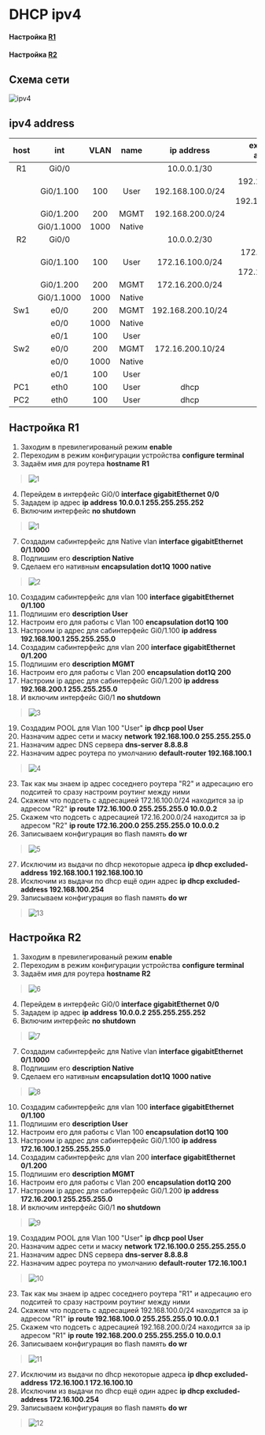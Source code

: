 # DHCP ipv4
 
  #### Настройка [R1](https://github.com/pekitel/OTUS-Network/blob/main/%D0%94%D0%BE%D0%BC%D0%B0%D1%88%D0%BD%D0%B8%D0%B5%20%D1%80%D0%B0%D0%B1%D0%BE%D1%82%D1%8B/DHCP/dhcp%20ipv4/README.md#%D0%BD%D0%B0%D1%81%D1%82%D1%80%D0%BE%D0%B9%D0%BA%D0%B0-r1-1)
  #### Настройка [R2](https://github.com/pekitel/OTUS-Network/tree/main/%D0%94%D0%BE%D0%BC%D0%B0%D1%88%D0%BD%D0%B8%D0%B5%20%D1%80%D0%B0%D0%B1%D0%BE%D1%82%D1%8B/DHCP/dhcp%20ipv4#%D0%BD%D0%B0%D1%81%D1%82%D1%80%D0%BE%D0%B9%D0%BA%D0%B0-r2-1)
  
  ## Схема сети
  
![ipv4](https://user-images.githubusercontent.com/112701413/193915247-4c52f7e6-f0f8-4dd9-8c6e-0fc5e85cd5fc.jpg)

  ## ipv4 address 
host | int | VLAN | name | ip address | excluded-address | DHCP |
:----: | :---: | :---: | :----------: | :---: | :---: | :---: 
R1 | Gi0/0 | | |10.0.0.1/30 | |no
| | Gi0/1.100 | 100 | User | 192.168.100.0/24 | 192.168.100.1-10; 192.168.100.254 | yes
| | Gi0/1.200 | 200 | MGMT |192.168.200.0/24 | | no
| | Gi0/1.1000 | 1000 | Native || |no
R2 | Gi0/0 | | |10.0.0.2/30 | | no
| | Gi0/1.100 | 100 | User | 172.16.100.0/24 | 172.16.100.1-10; 172.16.100.254 |  yes
| | Gi0/1.200 | 200 | MGMT |172.16.200.0/24 | | no
| | Gi0/1.1000 | 1000 | Native | | | no
Sw1 | e0/0 | 200| MGMT | 192.168.200.10/24 | | no
|| e0/0 | 1000| Native | | | no
|| e0/1 | 100| User | | | no
Sw2 | e0/0 | 200| MGMT | 172.16.200.10/24 | | no
|| e0/0 | 1000| Native | | | no
|| e0/1 | 100| User | | | no
PC1 | eth0 | 100 | User | dhcp | | yes
PC2 | eth0 | 100 | User | dhcp | | yes

## Настройка R1
1. Заходим в превилегированый режим **enable**
2. Переходим в режим конфигурации устройства **configure terminal**
3. Задаём имя для роутера **hostname R1**
>![1](https://user-images.githubusercontent.com/112701413/189698770-fa6f5f81-f215-4878-98aa-78ae22549d72.jpg)
4. Перейдем в интерфейс Gi0/0 **interface gigabitEthernet 0/0**
5. Зададем ip адрес **ip address 10.0.0.1 255.255.255.252**
6. Включим интерфейс **no shutdown**
>![1](https://user-images.githubusercontent.com/112701413/193856079-d06ecdb4-4efc-46f3-a9b0-b2b811911b29.jpg)
7. Создадим сабинтерфейс для Native vlan **interface gigabitEthernet 0/1.1000**
8. Подпишим его **description Native**
9. Сделаем его нативным **encapsulation dot1Q 1000 native**
>![2](https://user-images.githubusercontent.com/112701413/193899081-5996f138-5fa1-4a42-ab13-0ca0d46a886d.jpg)
10. Создадим сабинтерфейс для vlan 100 **interface gigabitEthernet 0/1.100**
11. Подпишим его **description User**
12. Настроим его для работы с Vlan 100 **encapsulation dot1Q 100**
13. Настроим ip адрес для сабинтерфейс Gi0/1.100 **ip address 192.168.100.1 255.255.255.0**
14. Создадим сабинтерфейс для vlan 200 **interface gigabitEthernet 0/1.200**
15. Подпишим его **description MGMT**
16. Настроим его для работы с Vlan 200 **encapsulation dot1Q 200**
17. Настроим ip адрес для сабинтерфейс Gi0/1.200 **ip address 192.168.200.1 255.255.255.0**
18. И включим интерфейс Gi0/1 **no shutdown**
>![3](https://user-images.githubusercontent.com/112701413/193903817-0540e7ca-303f-4b0d-83dc-64d9b0eaa2b8.jpg)
19. Создадим POOL для Vlan 100 "User" **ip dhcp pool User**
20. Назначим адрес сети и маску **network 192.168.100.0 255.255.255.0**
21. Назначим адрес DNS сервера **dns-server 8.8.8.8**
22. Назначим адрес роутера по умолчанию **default-router 192.168.100.1**
>![4](https://user-images.githubusercontent.com/112701413/193906318-5641636b-16d9-4448-9435-8f7a91586208.jpg)
23. Так как мы знаем ip адрес соседнего роутера "R2" и адресацию его подситей то сразу настроим роутинг между ними
24. Скажем что подсеть с адресацией 172.16.100.0/24 находится за ip адресом "R2" **ip route 172.16.100.0 255.255.255.0 10.0.0.2**
25. Скажем что подсеть с адресацией 172.16.200.0/24 находится за ip адресом "R2" **ip route 172.16.200.0 255.255.255.0 10.0.0.2**
26. Записываем конфигурация во flash память **do wr**
>![5](https://user-images.githubusercontent.com/112701413/193908463-311efd15-897a-40e1-ac9c-bd38f6c0b235.jpg)
27. Исключим из выдачи по dhcp некоторые адреса **ip dhcp excluded-address 192.168.100.1 192.168.100.10**
28. Исключим из выдачи по dhcp ещё один адрес **ip dhcp excluded-address 192.168.100.254**
29. Записываем конфигурация во flash память **do wr**
>![13](https://user-images.githubusercontent.com/112701413/193925271-1ff6c377-5820-4e19-9e80-79c08cc73923.jpg)

## Настройка R2
1. Заходим в превилегированый режим **enable**
2. Переходим в режим конфигурации устройства **configure terminal**
3. Задаём имя для роутера **hostname R2**
>![6](https://user-images.githubusercontent.com/112701413/193917046-2349600d-cff7-467a-a2c7-3d84a0065a44.jpg)
4. Перейдем в интерфейс Gi0/0 **interface gigabitEthernet 0/0**
5. Зададем ip адрес **ip address 10.0.0.2 255.255.255.252**
6. Включим интерфейс **no shutdown**
>![7](https://user-images.githubusercontent.com/112701413/193917624-f47a8217-ed36-4b4f-a8e9-e85bbebe05a2.jpg)
7. Создадим сабинтерфейс для Native vlan **interface gigabitEthernet 0/1.1000**
8. Подпишим его **description Native**
9. Сделаем его нативным **encapsulation dot1Q 1000 native**
>![8](https://user-images.githubusercontent.com/112701413/193918088-1d0062e1-2cec-412a-bc08-d2965cbfece4.jpg)
10. Создадим сабинтерфейс для vlan 100 **interface gigabitEthernet 0/1.100**
11. Подпишим его **description User**
12. Настроим его для работы с Vlan 100 **encapsulation dot1Q 100**
13. Настроим ip адрес для сабинтерфейс Gi0/1.100 **ip address 172.16.100.1 255.255.255.0**
14. Создадим сабинтерфейс для vlan 200 **interface gigabitEthernet 0/1.200**
15. Подпишим его **description MGMT**
16. Настроим его для работы с Vlan 200 **encapsulation dot1Q 200**
17. Настроим ip адрес для сабинтерфейс Gi0/1.200 **ip address 172.16.200.1 255.255.255.0**
18. И включим интерфейс Gi0/1 **no shutdown**
>![9](https://user-images.githubusercontent.com/112701413/193918901-2e8c0b4d-0a92-4e9a-8dae-5a3c22d41e13.jpg)
19. Создадим POOL для Vlan 100 "User" **ip dhcp pool User**
20. Назначим адрес сети и маску **network 172.16.100.0 255.255.255.0**
21. Назначим адрес DNS сервера **dns-server 8.8.8.8**
22. Назначим адрес роутера по умолчанию **default-router 172.16.100.1**
>![10](https://user-images.githubusercontent.com/112701413/193919903-c3ca88b2-c7c8-4ecd-8b30-d01a3e4dc643.jpg)
23. Так как мы знаем ip адрес соседнего роутера "R1" и адресацию его подситей то сразу настроим роутинг между ними
24. Скажем что подсеть с адресацией 192.168.100.0/24 находится за ip адресом "R1" **ip route 192.168.100.0 255.255.255.0 10.0.0.1**
25. Скажем что подсеть с адресацией 192.168.200.0/24 находится за ip адресом "R1" **ip route 192.168.200.0 255.255.255.0 10.0.0.1**
26. Записываем конфигурация во flash память **do wr**
>![11](https://user-images.githubusercontent.com/112701413/193921034-3f8ae2d0-e998-4d83-a6d8-ba33a321278a.jpg)
27. Исключим из выдачи по dhcp некоторые адреса **ip dhcp excluded-address 172.16.100.1 172.16.100.10**
28. Исключим из выдачи по dhcp ещё один адрес **ip dhcp excluded-address 172.16.100.254**
29. Записываем конфигурация во flash память **do wr**
>![12](https://user-images.githubusercontent.com/112701413/193922869-bfc4aa5c-e8b0-470c-8ccc-569d7de9a40d.jpg)
